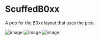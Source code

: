 # ScuffedB0xx
A pcb for the B0xx layout that uses the pico.

![image](https://github.com/GamerMario54321/ScuffedB0xx/assets/57037116/c4cfb229-b57e-45eb-baed-1fa7b98cb854)
![image](https://github.com/GamerMario54321/ScuffedB0xx/assets/57037116/72b8fde6-d48b-485a-bdd2-8b3937145f18)
![image](https://github.com/GamerMario54321/ScuffedB0xx/assets/57037116/8cfdd046-254f-487c-880a-1b5c3b092e61)
